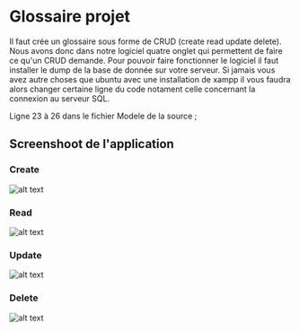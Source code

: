 # Glossaire projet 

Il faut crée un glossaire sous forme de CRUD (create read update delete).
Nous avons donc dans notre logiciel quatre onglet qui permettent de faire ce qu'un CRUD demande.
Pour pouvoir faire fonctionner le logiciel il faut installer le dump de la base de donnée sur 
votre serveur.
Si jamais vous avez autre choses que ubuntu avec une installation de xampp il vous faudra alors 
changer certaine ligne du code notament celle concernant la connexion au serveur SQL.

Ligne 23 à 26 dans le fichier Modele de la source ;

## Screenshoot de l'application

### Create
![alt text](http://www.rubenavone.fr/imageHeberge/create.png)

### Read
![alt text](http://www.rubenavone.fr/imageHeberge/read.png)

### Update
![alt text](http://www.rubenavone.fr/imageHeberge/update.png)

### Delete
![alt text](http://www.rubenavone.fr/imageHeberge/delete.png)
